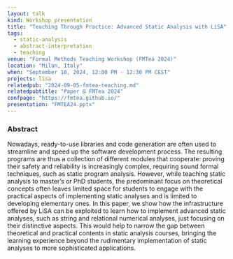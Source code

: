 ```yaml
---
layout: talk
kind: Workshop presentation
title: "Teaching Through Practice: Advanced Static Analysis with LiSA"
tags:
  - static-analysis
  - abstract-interpretation
  - teaching
venue: "Formal Methods Teaching Workshop (FMTea 2024)"
location: "Milan, Italy"
when: "September 10, 2024, 12:00 PM - 12:30 PM CEST"
projects: lisa
relatedpub: "2024-09-05-fmtea-teaching.md"
relatedpubtitle: "Paper @ FMTea 2024"
confpage: "https://fmtea.github.io/"
presentation: "FMTEA24.pptx"
---
```


### Abstract

Nowadays, ready-to-use libraries and code generation are often used to streamline and speed up the software development process. The resulting programs are thus a collection of different modules that cooperate: proving their safety and reliability is increasingly complex, requiring sound formal techniques, such as static program analysis. However, while teaching static analysis to master’s or PhD students, the predominant focus on theoretical concepts often leaves limited space for students to engage with the practical aspects of implementing static analyses and is limited to developing elementary ones. In this paper, we show how the infrastructure offered by LiSA can be exploited to learn how to implement advanced static analyses, such as string and relational numerical analyses, just focusing on their distinctive aspects. This would help to narrow the gap between theoretical and practical contents in static analysis courses, bringing the learning experience beyond the rudimentary implementation of static analyses to more sophisticated applications.
